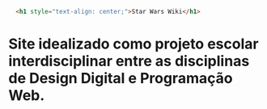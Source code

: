 ```html
  <h1 style="text-align: center;">Star Wars Wiki</h1>
```

# Site idealizado como projeto escolar interdisciplinar entre as disciplinas de Design Digital e Programação Web.
